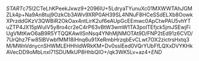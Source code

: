 $START$c75I2CTeLhKPeekJxwz9+2096lU+5LdryaTYunuXc01MXWWTAhJGMZLk4p+Na9An8tuj9OzkCb3AWv9XRP0AH39SL4NNuF8HCeSSdELXb8OowkXPrzddGKzV3QWBiR2OkOax4ntLirK2uf6eAUpGcEEmwc0ApCtwPAU5vhYTuZTP4JX15pWuIV5y8ro4cr2eC4rP63vBtW3wmW1TA3polTEfjck5jmJSEwjFiUgVMtKwO6aB9R5YTQQKAwIlSnNsq4YNhMjNMOTAt9D/FNP2tEd91z6CVD/7UrQhz7Fw85lBVwbfMM18lHnq6u91XeRmbHrzqbEvCLwt7OX2zictrsHxtq3M/MWnVdnycnSHWMLEHHhIdWRkKM+Dv0ssIEed0VQrYUbFfLQXxDVYKHkAVecDD9oMbLnxl71SDUMkUP8HhbQIO+/qk3WK5Lv+az4+$END$